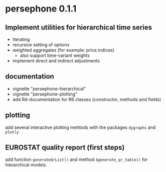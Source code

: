# persephone 0.1.1

## Implement utilities for hierarchical time series

* Iterating
* recursive setting of options
* weighted aggregates (for example: price indices)
    * also support time-variant weights
* implement direct and indirect adjustments

## documentation

* vignette "persephone-hierarchical"
* vignette "persephone-plotting"
* add Rd-documentation for R6 classes (constructor, methods and fields)

## plotting

add several interactive plotting mehtods with the packages `dygraphs` and
`plotly`

## EUROSTAT quality report (first steps)

add function `generateQrList()` and method `$generate_qr_table()` for
hierarchical models.
